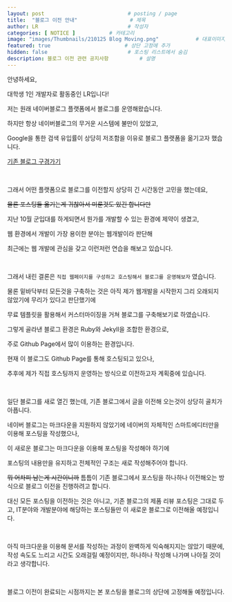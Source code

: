 ```yaml
---
layout: post                           # posting / page
title:  "블로그 이전 안내"                 # 제목
author: LR                             # 작성자
categories: [ NOTICE ]           # 카테고리
image: "images/Thumbnails/210125 Blog Moving.png"            # 대표이미지
featured: true                        # 상단 고정에 추가
hidden: false                          # 포스팅 리스트에서 숨김
description: 블로그 이전 관련 공지사항          # 설명
---
```


안녕하세요,

대학생 1인 개발자로 활동중인 LR입니다!

저는 원래 네이버블로그 플랫폼에서 블로그를 운영해왔습니다.

하지만 항상 네이버블로그의 무거운 시스템에 불만이 있었고,

Google을 통한 검색 유입률이 상당히 저조함을 이유로 블로그 플랫폼을 옮기고자 했습니다.

<a href="https://blog.naver.com/yymin1022" target="_sub">기존 블로그 구경가기</a>

<br/>

그래서 어떤 플랫폼으로 블로그를 이전할지 상당히 긴 시간동안 고민을 했는데요,

~~물론 포스팅들 옮기는게 귀찮아서 미룬것도 있긴 합니다만~~

지난 10월 군입대를 하게되면서 뭔가를 개발할 수 있는 환경에 제약이 생겼고,

웹 환경에서 개발이 가장 용이한 분야는 웹개발이라 판단해

최근에는 웹 개발에 관심을 갖고 이런저런 연습을 해보고 있습니다.

<br/>

그래서 내린 결론은 ```직접 웹페이지를 구성하고 호스팅해서 블로그를 운영해보자``` 였습니다.

물론 밑바닥부터 모든것을 구축하는 것은 아직 제가 웹개발을 시작한지 그리 오래되지 않았기에 무리가 있다고 판단했기에

무료 템플릿을 활용해서 커스터마이징을 거쳐 블로그를 구축해보기로 하였습니다.

그렇게 골라낸 블로그 환경은 Ruby와 Jekyll을 조합한 환경으로,

주로 Github Page에서 많이 이용하는 환경입니다.

현재 이 블로그도 Github Page를 통해 호스팅되고 있으나,

추후에 제가 직접 호스팅까지 운영하는 방식으로 이전하고자 계획중에 있습니다.

<br/>

일단 블로그를 새로 열긴 했는데, 기존 블로그에서 글을 이전해 오는것이 상당히 골치가 아픕니다.

네이버 블로그는 마크다운을 지원하지 않았기에 네이버의 자체적인 스마트에디터만을 이용해 포스팅을 작성했으나,

이 새로운 블로그는 마크다운을 이용해 포스팅을 작성해야 하기에

포스팅의 내용만을 유지하고 전체적인 구조는 새로 작성해주어야 합니다.

~~뭐 어차피 남는게 시간이니까~~ 틈틈이 기존 블로그에서 포스팅을 하나하나 이전해오는 방식으로 블로그 이전을 진행하려고 합니다.

대신 모든 포스팅을 이전하는 것은 아니고, 기존 블로그의 제품 리뷰 포스팅은 그대로 두고, IT분야와 개발분야에 해당하는 포스팅들만 이 새로운 블로그로 이전해올 예정입니다.

<br/>

아직 마크다운을 이용해 문서를 작성하는 과정이 완벽하게 익숙해지지는 않았기 때문에, 작성 속도도 느리고 시간도 오래걸릴 예정이지만, 하나하나 작성해 나가며 나아질 것이라고 생각합니다.

<br/>

블로그 이전이 완료되는 시점까지는 본 포스팅을 블로그의 상단에 고정해둘 예정입니다.